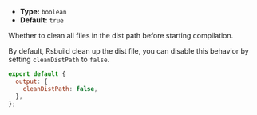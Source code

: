 - **Type:** `boolean`
- **Default:** `true`

Whether to clean all files in the dist path before starting compilation.

By default, Rsbuild clean up the dist file, you can disable this behavior by setting `cleanDistPath` to `false`.

```js
export default {
  output: {
    cleanDistPath: false,
  },
};
```
